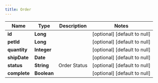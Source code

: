 ```yaml
---
title: Order
---
```



| Name | Type | Description | Notes |
|------------ | ------------- | ------------- | -------------|
| **id** | **Long** |  | [optional] [default to null] |
| **petId** | **Long** |  | [optional] [default to null] |
| **quantity** | **Integer** |  | [optional] [default to null] |
| **shipDate** | **Date** |  | [optional] [default to null] |
| **status** | **String** | Order Status | [optional] [default to null] |
| **complete** | **Boolean** |  | [optional] [default to null] |
